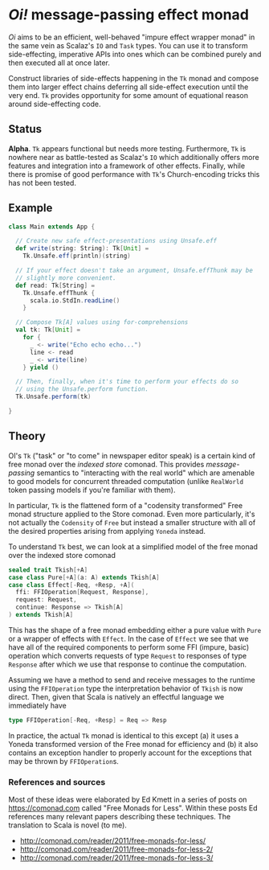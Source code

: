 
# *Oi!* message-passing effect monad

*Oi* aims to be an efficient, well-behaved "impure effect wrapper 
monad" in the same vein as Scalaz's `IO` and `Task` types. You can 
use it to transform side-effecting, imperative APIs into ones which 
can be combined purely and then executed all at once later.

Construct libraries of side-effects happening in the `Tk` monad and
compose them into larger effect chains deferring all side-effect
execution until the very end. `Tk` provides opportunity for
some amount of equational reason around side-effecting code.

## Status

**Alpha**. `Tk` appears functional but needs more testing. 
Furthermore, `Tk` is nowhere near as battle-tested as Scalaz's `IO`
which additionally offers more features and integration into a 
framework of other effects. Finally, while there is promise of good 
performance with `Tk`'s Church-encoding tricks this has not been
tested.

## Example

```scala
class Main extends App {

  // Create new safe effect-presentations using Unsafe.eff
  def write(string: String): Tk[Unit] =
    Tk.Unsafe.eff(println)(string)

  // If your effect doesn't take an argument, Unsafe.effThunk may be
  // slightly more convenient.
  def read: Tk[String] =
    Tk.Unsafe.effThunk {
      scala.io.StdIn.readLine()
    }

  // Compose Tk[A] values using for-comprehensions
  val tk: Tk[Unit] =
    for {
      _ <- write("Echo echo echo...")
      line <- read
      _ <- write(line)
    } yield ()

  // Then, finally, when it's time to perform your effects do so
  // using the Unsafe.perform function.
  Tk.Unsafe.perform(tk)

}
```

## Theory

OI's `Tk` ("task" or "to come" in newspaper editor speak) is a 
certain kind of free monad over the *indexed store* 
comonad. This provides *message-passing* semantics to "interacting 
with the real world" which are amenable to good models for 
concurrent threaded computation (unlike `RealWorld` token passing 
models if you're familiar with them).

In particular, `Tk` is the flattened form of a "codensity 
transformed" Free monad structure applied to the Store comonad. 
Even more particularly, it's not actually the `Codensity` of `Free`
but instead a smaller structure with all of the desired properties 
arising from applying `Yoneda` instead.

To understand `Tk` best, we can look at a simplified model of
the free monad over the indexed store comonad

```scala
sealed trait Tkish[+A]
case class Pure[+A](a: A) extends Tkish[A]
case class Effect[-Req, +Resp, +A](
  ffi: FFIOperation[Request, Response],
  request: Request,
  continue: Response => Tkish[A]
) extends Tkish[A]
```

This has the shape of a free monad embedding either a pure value 
with `Pure` or a wrapper of effects with `Effect`. In the case of 
`Effect` we see that we have all of the required components to 
perform some FFI (impure, basic) operation which converts requests 
of type `Request` to responses of type `Response` after which we use
that response to continue the computation.

Assuming we have a method to send and receive messages to the 
runtime using the `FFIOperation` type the interpretation behavior of 
`Tkish` is now direct. Then, given that Scala is natively an 
effectful language we immediately have

```scala
type FFIOperation[-Req, +Resp] = Req => Resp
```

In practice, the actual `Tk` monad is identical to this except (a)
it uses a Yoneda transformed version of the Free monad for 
efficiency and (b) it also contains an exception handler to properly
account for the exceptions that may be thrown by `FFIOperation`s.

### References and sources

Most of these ideas were elaborated by Ed Kmett in a series of posts 
on https://comonad.com called "Free Monads for Less". Within these 
posts Ed references many relevant papers describing these techniques.
The translation to Scala is novel (to me).

- http://comonad.com/reader/2011/free-monads-for-less/
- http://comonad.com/reader/2011/free-monads-for-less-2/
- http://comonad.com/reader/2011/free-monads-for-less-3/